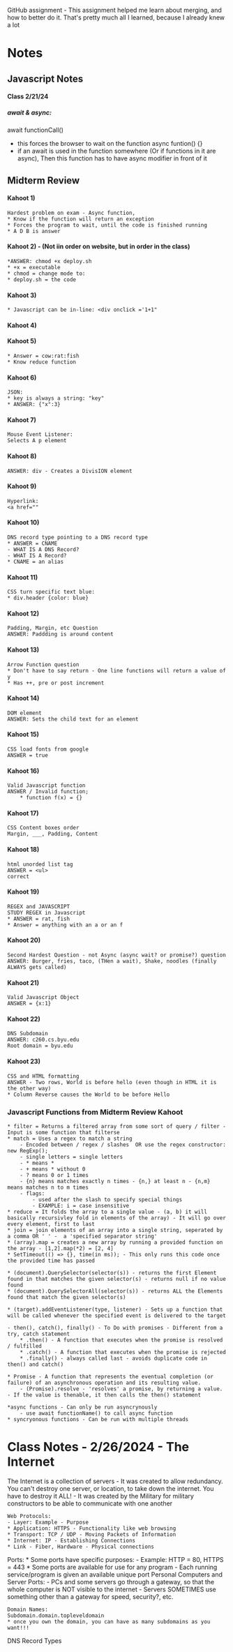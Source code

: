 GitHub 
assignment - This assignment helped me learn about merging, and how to better do it. That's pretty much all I learned, because I already knew a lot 


# Notes

## Javascript Notes
#### Class 2/21/24
##### **await & async:**
await functionCall()
* this forces the browser to wait on the function
async funtion() {}
* if an await is used in the function somewhere (Or if functions in it are async), Then this function has to have async modifier in front of it

## Midterm Review

#### Kahoot 1)
    Hardest problem on exam - Async function, 
    * Know if the function will return an exception
    * Forces the program to wait, until the code is finished running
    * A D B is answer

#### Kahoot 2) - (Not iin order on website, but in order in the class)
    *ANSWER: chmod +x deploy.sh
    * +x = executable
    * chmod = change mode to:
    * deploy.sh = the code

#### Kahoot 3) 
    * Javascript can be in-line: <div onclick ='1+1"

#### Kahoot 4)
    

#### Kahoot 5)
    * Answer = cow:rat:fish
    * Know reduce function

#### Kahoot 6)
    JSON:
    * key is always a string: "key"
    * ANSWER: {"x":3}

#### Kahoot 7) 
    Mouse Event Listener:
    Selects A p element
    
#### Kahoot 8) 
    ANSWER: div - Creates a DivisION element

#### Kahoot 9) 
    Hyperlink:
    <a href=""

#### Kahoot 10)
    DNS record type pointing to a DNS record type
    * ANSWER = CNAME
    - WHAT IS A DNS Record?
    - WHAT IS A Record?
    * CNAME = an alias

#### Kahoot 11) 
    CSS turn specific text blue:
    * div.header {color: blue}

#### Kahoot 12)
    Padding, Margin, etc Question
    ANSWER: Paddding is around content

#### Kahoot 13)
    Arrow Function question
    * Don't have to say return - One line functions will return a value of y
    * Has ++, pre or post increment

#### Kahoot 14)
    DOM element 
    ANSWER: Sets the child text for an element

#### Kahoot 15)
    CSS load fonts from google
    ANSWER = true
    
#### Kahoot 16)
    Valid Javascript function
    ANSWER / Invalid function;
        * function f(x) = {}

#### Kahoot 17)
    CSS Content boxes order
    Margin, ___, Padding, Content

#### Kahoot 18)
    html unorded list tag
    ANSWER = <ul>
    correct

#### Kahoot 19)
    REGEX and JAVASCRIPT
    STUDY REGEX in Javascript
    * ANSWER = rat, fish
    * Answer = anything with an a or an f

#### Kahoot 20)
    Second Hardest Question - not Async (async wait? or promise?) question 
    ANSWER: Burger, fries, taco, (THen a wait), Shake, noodles (finally ALWAYS gets called)

#### Kahoot 21)
    Valid Javascript Object
    ANSWER = {x:1}

#### Kahoot 22)
    DNS Subdomain
    ANSWER: c260.cs.byu.edu
    Root domain = byu.edu   

#### Kahoot 23)
    CSS and HTML formatting
    ANSWER - Two rows, World is before hello (even though in HTML it is the other way)
    * Column Reverse causes the World to be before Hello

### Javascript Functions from Midterm Review Kahoot
    * filter = Returns a filtered array from some sort of query / filter - Input is some function that filterse
    * match = Uses a regex to match a string 
        - Encoded between / regex / slashes  OR use the regex constructor: new RegExp();
        - single letters = single letters
        - * means *
        - + means * without 0
        - ? means 0 or 1 times
        - {n} means matches exactly n times - {n,} at least n - {n,m} means matches n to m times
        - flags: 
            - used after the slash to specify special things 
            - EXAMPLE: i = case insensitive
    * reduce = It folds the array to a single value - (a, b) it will basically recursivley fold in elements of the array) - It will go over every element, first to last
    * join = join elements of an array into a single string, seperated by a comma OR ' ' -  a 'specified separator string'
    * (array).map = creates a new array by running a provided function on the array - [1,2].map(*2) = [2, 4]
    * SetTimeout(() => {}, time(in ms)); - This only runs this code once the provided time has passed

    * (document).QuerySelector(selector(s)) - returns the first Element found in that matches the given selector(s) - returns null if no value found
    * (document).QuerySelectorAll(selector(s)) - returns ALL the Elements found that match the given selector(s)

    * (target).addEventListener(type, listener) - Sets up a function that will be called whenever the specified event is delivered to the target

    - then(), catch(), finally() - To Do with promises - Different from a try, catch statement
        * .then() - A function that executes when the promise is resolved / fulfilled
        * .catch() - A function that executes when the promise is rejected
        * .finally() - always called last - avoids duplicate code in then() and catch()

    * Promise - A function that represents the eventual completion (or failure) of an asynchronous operation and its resulting value.  
        - (Promise).resolve - 'resolves' a promise, by returning a value. - If the value is thenable, it then calls the then() statement

    *async functions - Can only be run asyncrynously
        - use await functionName() to call async function
    * syncryonous functions - Can be run with multiple threads

    
    
        


# Class Notes - 2/26/2024 - The Internet
The Internet is a collection of servers
    - It was created to allow redundancy. You can't destroy one server, or location, to take down the internet. You have to destroy it ALL!
    - It was created by the Military for military constructors to be able to communicate with one another

    Web Protocols: 
    - Layer: Example - Purpose
    * Application: HTTPS - Functionality like web browsing
    * Transport: TCP / UDP - Moving Packets of Information
    * Internet: IP - Establishing Connections
    * Link - Fiber, Hardware - Physical connections

Ports: 
    * Some ports have specific purposes:
        - Example: HTTP = 80, HTTPS = 443
    * Some ports are available for use for any program 
        - Each running service/program is given an available unique port
Personal Computers and Server Ports:
    - PCs and some servers go through a gateway, so that the whole computer is NOT visible to the internet
    - Servers SOMETIMES use something other than a gateway for speed, security?, etc.

    Domain Names:
    Subdomain.domain.topleveldomain
    * once you own the domain, you can have as many subdomains as you want!!!

DNS Record Types

